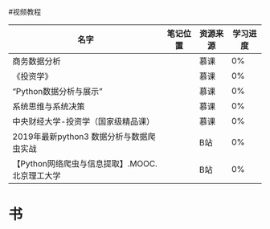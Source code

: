 #视频教程

名字 | 笔记位置 | 资源来源| 学习进度
---|---|---|---|
商务数据分析 ||慕课|0%|
《投资学》||慕课|0%|
“Python数据分析与展示”||慕课|0%|
系统思维与系统决策||慕课|0%|
中央财经大学-投资学（国家级精品课）||慕课|0%|
2019年最新python3 数据分析与数据爬虫实战||B站|0%|
【Python网络爬虫与信息提取】.MOOC. 北京理工大学||B站|0%|

# 书








